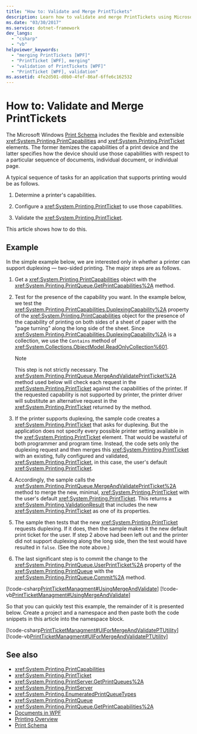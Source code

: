 ```yaml
---
title: "How to: Validate and Merge PrintTickets"
description: Learn how to validate and merge PrintTickets using Microsoft Windows Print Schema, which includes PrintCapabilities and PrintTickets classes. 
ms.date: "03/30/2017"
ms.service: dotnet-framework
dev_langs: 
  - "csharp"
  - "vb"
helpviewer_keywords: 
  - "merging PrintTickets [WPF]"
  - "PrintTicket [WPF], merging"
  - "validation of PrintTickets [WPF]"
  - "PrintTicket [WPF], validation"
ms.assetid: 4fe2d501-d0b0-4fef-86af-6ffe6c162532
---
```

# How to: Validate and Merge PrintTickets

The Microsoft Windows [Print Schema](/windows/win32/printdocs/printschema) includes the flexible and extensible <xref:System.Printing.PrintCapabilities> and <xref:System.Printing.PrintTicket> elements. The former itemizes the capabilities of a print device and the latter specifies how the device should use those capabilities with respect to a particular sequence of documents, individual document, or individual page.  
  
 A typical sequence of tasks for an application that supports printing would be as follows.  
  
1. Determine a printer's capabilities.  
  
2. Configure a <xref:System.Printing.PrintTicket> to use those capabilities.  
  
3. Validate the <xref:System.Printing.PrintTicket>.  
  
 This article shows how to do this.  
  
## Example  

 In the simple example below, we are interested only in whether a printer can support duplexing — two-sided printing. The major steps are as follows.  
  
1. Get a <xref:System.Printing.PrintCapabilities> object with the <xref:System.Printing.PrintQueue.GetPrintCapabilities%2A> method.  
  
2. Test for the presence of the capability you want. In the example below, we test the <xref:System.Printing.PrintCapabilities.DuplexingCapability%2A> property of the <xref:System.Printing.PrintCapabilities> object for the presence of the capability of printing on both sides of a sheet of paper with the "page turning" along the long side of the sheet. Since <xref:System.Printing.PrintCapabilities.DuplexingCapability%2A> is a collection, we use the `Contains` method of <xref:System.Collections.ObjectModel.ReadOnlyCollection%601>.  
  
    > [!NOTE]
    > This step is not strictly necessary. The <xref:System.Printing.PrintQueue.MergeAndValidatePrintTicket%2A> method used below will check each request in the <xref:System.Printing.PrintTicket> against the capabilities of the printer. If the requested capability is not supported by printer, the printer driver will substitute an alternative request in the <xref:System.Printing.PrintTicket> returned by the method.  
  
3. If the printer supports duplexing, the sample code creates a <xref:System.Printing.PrintTicket> that asks for duplexing. But the application does not specify every possible printer setting available in the <xref:System.Printing.PrintTicket> element. That would be wasteful of both programmer and program time. Instead, the code sets only the duplexing request and then merges this <xref:System.Printing.PrintTicket> with an existing, fully configured and validated, <xref:System.Printing.PrintTicket>, in this case, the user's default <xref:System.Printing.PrintTicket>.  
  
4. Accordingly, the sample calls the <xref:System.Printing.PrintQueue.MergeAndValidatePrintTicket%2A> method to merge the new, minimal, <xref:System.Printing.PrintTicket> with the user's default <xref:System.Printing.PrintTicket>. This returns a <xref:System.Printing.ValidationResult> that includes the new <xref:System.Printing.PrintTicket> as one of its properties.  
  
5. The sample then tests that the new <xref:System.Printing.PrintTicket> requests duplexing. If it does, then the sample makes it the new default print ticket for the user. If step 2 above had been left out and the printer did not support duplexing along the long side, then the test would have resulted in `false`. (See the note above.)  
  
6. The last significant step is to commit the change to the <xref:System.Printing.PrintQueue.UserPrintTicket%2A> property of the <xref:System.Printing.PrintQueue> with the <xref:System.Printing.PrintQueue.Commit%2A> method.  
  
 [!code-csharp[PrintTicketManagment#UsingMergeAndValidate](~/samples/snippets/csharp/VS_Snippets_Wpf/PrintTicketManagment/CSharp/printticket.cs#usingmergeandvalidate)]
 [!code-vb[PrintTicketManagment#UsingMergeAndValidate](~/samples/snippets/visualbasic/VS_Snippets_Wpf/PrintTicketManagment/visualbasic/printticket.vb#usingmergeandvalidate)]  
  
 So that you can quickly test this example, the remainder of it is presented below. Create a project and a namespace and then paste both the code snippets in this article into the namespace block.  
  
 [!code-csharp[PrintTicketManagment#UIForMergeAndValidatePTUtility](~/samples/snippets/csharp/VS_Snippets_Wpf/PrintTicketManagment/CSharp/printticket.cs#uiformergeandvalidateptutility)]
 [!code-vb[PrintTicketManagment#UIForMergeAndValidatePTUtility](~/samples/snippets/visualbasic/VS_Snippets_Wpf/PrintTicketManagment/visualbasic/printticket.vb#uiformergeandvalidateptutility)]  
  
## See also

- <xref:System.Printing.PrintCapabilities>
- <xref:System.Printing.PrintTicket>
- <xref:System.Printing.PrintServer.GetPrintQueues%2A>
- <xref:System.Printing.PrintServer>
- <xref:System.Printing.EnumeratedPrintQueueTypes>
- <xref:System.Printing.PrintQueue>
- <xref:System.Printing.PrintQueue.GetPrintCapabilities%2A>
- [Documents in WPF](documents-in-wpf.md)
- [Printing Overview](../documents/printing-overview.md)
- [Print Schema](/windows/win32/printdocs/printschema)
